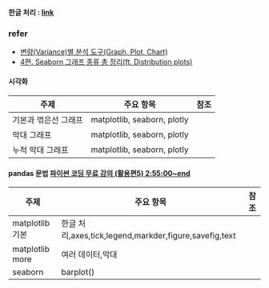 #### 한글 처리 : [link](./refer/README.md)
### refer 
- [변량(Variance)별 분석 도구(Graph, Plot, Chart)](https://dbrang.tistory.com/1208)
- [4편. Seaborn 그래프 종류 총 정리(ft. Distribution plots)](https://coding-kindergarten.tistory.com/132)
#### 시각화
| 주제 | 주요 항목 | 참조 |
| --- | --- | :---: |
| 기본과 꺾은선 그래프 | matplotlib, seaborn, plotly||
| 막대 그래프 | matplotlib, seaborn, plotly||
| 누적 막대 그래프 | matplotlib, seaborn, plotly||
#### pandas 문법 [파이썬 코딩 무료 강의 (활용편5) 2:55:00~end](https://youtu.be/PjhlUzp_cU0)
| 주제 | 주요 항목 | 참조 |
| --- | --- | :---: |
|matplotlib 기본|한글 처리,axes,tick,legend,markder,figure,savefig,text| |
|matplotlib more|여러 데이터,막대| |
|seaborn|barplot()| |

